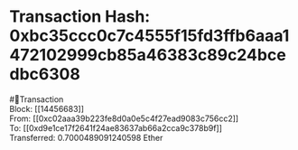 
Transaction Hash: 0xbc35ccc0c7c4555f15fd3ffb6aaa1472102999cb85a46383c89c24bcedbc6308
====================================================================================
  
#💸Transaction  
Block: [[14456683]]  
From: [[0xc02aaa39b223fe8d0a0e5c4f27ead9083c756cc2]]  
To: [[0xd9e1ce17f2641f24ae83637ab66a2cca9c378b9f]]  
Transferred: 0.7000489091240598 Ether